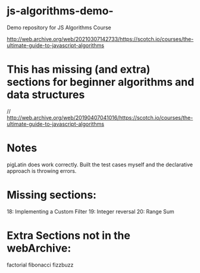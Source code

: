 # js-algorithms-demo-
Demo repository for JS Algorithms Course

http://web.archive.org/web/20210307142733/https://scotch.io/courses/the-ultimate-guide-to-javascript-algorithms



# This has missing (and extra) sections for beginner algorithms and data structures

// http://web.archive.org/web/20190407041016/https://scotch.io/courses/the-ultimate-guide-to-javascript-algorithms


# Notes
pigLatin does work correctly. Built the test cases myself and the declarative approach is throwing errors.


# Missing sections:
18: Implementing a Custom Filter
19: Integer reversal
20: Range Sum


# Extra Sections not in the webArchive:
factorial
fibonacci
fizzbuzz